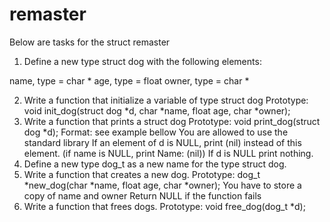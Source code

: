 # remaster

Below are tasks for the struct remaster

1. Define a new type struct dog with the following elements:

name, type = char *
age, type = float
owner, type = char *

2. Write a function that initialize a variable of type struct dog
Prototype: void init_dog(struct dog *d, char *name, float age, char *owner);
3. Write a function that prints a struct dog
Prototype: void print_dog(struct dog *d);
Format: see example bellow
You are allowed to use the standard library
If an element of d is NULL, print (nil) instead of this element. (if name is NULL, print Name: (nil))
If d is NULL print nothing.
4. Define a new type dog_t as a new name for the type struct dog.
5. Write a function that creates a new dog.
Prototype: dog_t *new_dog(char *name, float age, char *owner);
You have to store a copy of name and owner
Return NULL if the function fails
6. Write a function that frees dogs.
Prototype: void free_dog(dog_t *d);